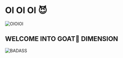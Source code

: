 # OI OI OI 😈
![OIOIOI](https://media1.tenor.com/m/nqbltxqWcV8AAAAC/usogui-anime.gif)
## WELCOME INTO GOAT🐐 DIMENSION 
![BADASS](https://media1.tenor.com/m/oWtBbshqSGIAAAAd/leader-usogui.gif)
